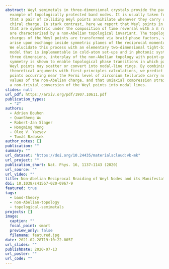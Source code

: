 ```yaml
---
abstract: Weyl semimetals in three-dimensional crystals provide the paradigm
  example of topologically protected band nodes. It is usually taken for granted
  that a pair of colliding Weyl points annihilate whenever they carry opposite
  chiral charge. In stark contrast, here we report that Weyl points in systems
  that are symmetric under the composition of time reversal with a π rotation
  are characterized by a non-Abelian topological invariant. The topological
  charges of the Weyl points are transformed via braid phase factors, which
  arise upon exchange inside symmetric planes of the reciprocal momentum space.
  We elucidate this process with an elementary two-dimensional tight-binding
  model that is implementable in cold-atom set-ups and in photonic systems. In
  three dimensions, interplay of the non-Abelian topology with point-group
  symmetry is shown to enable topological phase transitions in which pairs of
  Weyl points may scatter or convert into nodal-line rings. By combining our
  theoretical arguments with first-principles calculations, we predict that Weyl
  points occurring near the Fermi level of zirconium telluride carry non-trivial
  values of the non-Abelian charge, and that uniaxial compression strain drives
  a non-trivial conversion of the Weyl points into nodal lines.
slides: null
url_pdf: https://arxiv.org/pdf/1907.10611.pdf
publication_types:
  - "2"
authors:
  - Adrien Bouhon
  - QuanSheng Wu
  - Robert-Jan Slager
  - Hongming Weng
  - Oleg V. Yazyev
  - Tomáš Bzdušek
author_notes: []
publication: ""
summary: ""
url_dataset: "https://doi.org/10.24435/materialscloud:vb-mk"
url_project: ""
publication_short: Nat. Phys. 16, 1137—1143 (2020)
url_source: ""
url_video: ""
title: Non-Abelian Reciprocal Braiding of Weyl Nodes and its Manifestations in ZrTe
doi: 10.1038/s41567-020-0967-9
featured: true
tags:
  - band-theory
  - non-Abelian-topology
  - topological-semimetals
projects: []
image:
  caption: ""
  focal_point: smart
  preview_only: false
  filename: featured.jpg
date: 2021-02-28T19:10:22.005Z
url_slides: ""
publishDate: 2020-07-13
url_poster: ""
url_code: ""
---
```

